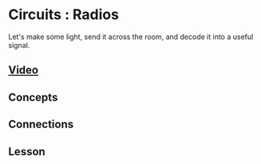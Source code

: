 # Circuits : Radios
Let's make some light, send it across the room, and decode it into a useful signal.

## [Video]()

## Concepts

## Connections

## Lesson